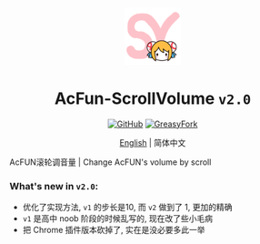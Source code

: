 <div align="center">
    <img src="https://github.com/SynRGB/AcFun-ScrollVolume/raw/main/%23README/icon/256.png" width="20%"/>
    <h1>AcFun-ScrollVolume <code>v2.0</code></h1>
	<p><a href='https://github.com/SynRGB/AcFun-ScrollVolume'><img src="https://img.shields.io/badge/-GitHub-3A3A3A?style=flat&amp;logo=GitHub&amp;logoColor=white" referrerpolicy="no-referrer" alt="GitHub"></a>
	<a href='https://greasyfork.org/zh-CN/scripts/438858-acfun%E6%BB%9A%E8%BD%AE%E8%B0%83%E9%9F%B3%E9%87%8F'><img src="https://img.shields.io/badge/-GreasyFork-670000?style=flat&amp;logo=tampermonkey&amp;logoColor=white" referrerpolicy="no-referrer" alt="GreasyFork"></a></p>
	<p><a href='https://github.com/SynRGB/AcFun-ScrollVolume/blob/main/README.md'>English</a> | 简体中文</p>
</div>

AcFUN滚轮调音量 | Change AcFUN's volume by scroll

### What's new in `v2.0`:

- 优化了实现方法, `v1` 的步长是10, 而 `v2` 做到了 1, 更加的精确
- `v1` 是高中 noob 阶段的时候乱写的, 现在改了些小毛病
- 把 Chrome 插件版本砍掉了, 实在是没必要多此一举